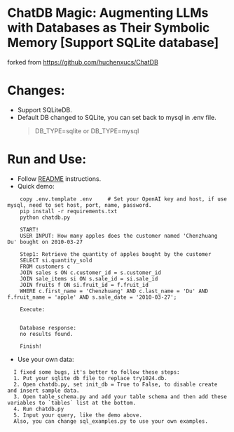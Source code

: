 # ChatDB Magic: Augmenting LLMs with Databases as Their Symbolic Memory [Support SQLite database]

forked from https://github.com/huchenxucs/ChatDB

# Changes:
- Support SQLiteDB.
- Default DB changed to SQLite, you can set back to mysql in .env file.
    > DB_TYPE=sqlite or DB_TYPE=mysql

# Run and Use:
- Follow [README](README_raw.md) instructions.
- Quick demo:
```angular2html
    copy .env.template .env     # Set your OpenAI key and host, if use mysql, need to set host, port, name, password.
    pip install -r requirements.txt
    python chatdb.py

    START!
    USER INPUT: How many apples does the customer named 'Chenzhuang Du' bought on 2010-03-27
    
    Step1: Retrieve the quantity of apples bought by the customer
    SELECT si.quantity_sold
    FROM customers c
    JOIN sales s ON c.customer_id = s.customer_id
    JOIN sale_items si ON s.sale_id = si.sale_id
    JOIN fruits f ON si.fruit_id = f.fruit_id
    WHERE c.first_name = 'Chenzhuang' AND c.last_name = 'Du' AND f.fruit_name = 'apple' AND s.sale_date = '2010-03-27';
    
    Execute: 
    
    
    Database response:
    no results found.
    
    Finish!
```
- Use your own data:
```angular2html
  I fixed some bugs, it's better to follow these steps:
  1. Put your sqlite db file to replace try1024.db. 
  2. Open chatdb.py, set init_db = True to False, to disable create and insert sample data.
  3. Open table_schema.py and add your table schema and then add these variables to `tables` list at the bottom.
  4. Run chatdb.py
  5. Input your query, like the demo above.
  Also, you can change sql_examples.py to use your own examples.
```